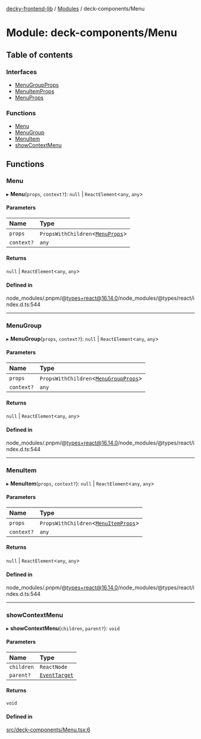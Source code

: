 [decky-frontend-lib](../README.md) / [Modules](../modules.md) / deck-components/Menu

# Module: deck-components/Menu

## Table of contents

### Interfaces

- [MenuGroupProps](../interfaces/deck_components_Menu.MenuGroupProps.md)
- [MenuItemProps](../interfaces/deck_components_Menu.MenuItemProps.md)
- [MenuProps](../interfaces/deck_components_Menu.MenuProps.md)

### Functions

- [Menu](deck_components_Menu.md#menu)
- [MenuGroup](deck_components_Menu.md#menugroup)
- [MenuItem](deck_components_Menu.md#menuitem)
- [showContextMenu](deck_components_Menu.md#showcontextmenu)

## Functions

### Menu

▸ **Menu**(`props`, `context?`): ``null`` \| `ReactElement`<`any`, `any`\>

#### Parameters

| Name | Type |
| :------ | :------ |
| `props` | `PropsWithChildren`<[`MenuProps`](../interfaces/deck_components_Menu.MenuProps.md)\> |
| `context?` | `any` |

#### Returns

``null`` \| `ReactElement`<`any`, `any`\>

#### Defined in

node_modules/.pnpm/@types+react@16.14.0/node_modules/@types/react/index.d.ts:544

___

### MenuGroup

▸ **MenuGroup**(`props`, `context?`): ``null`` \| `ReactElement`<`any`, `any`\>

#### Parameters

| Name | Type |
| :------ | :------ |
| `props` | `PropsWithChildren`<[`MenuGroupProps`](../interfaces/deck_components_Menu.MenuGroupProps.md)\> |
| `context?` | `any` |

#### Returns

``null`` \| `ReactElement`<`any`, `any`\>

#### Defined in

node_modules/.pnpm/@types+react@16.14.0/node_modules/@types/react/index.d.ts:544

___

### MenuItem

▸ **MenuItem**(`props`, `context?`): ``null`` \| `ReactElement`<`any`, `any`\>

#### Parameters

| Name | Type |
| :------ | :------ |
| `props` | `PropsWithChildren`<[`MenuItemProps`](../interfaces/deck_components_Menu.MenuItemProps.md)\> |
| `context?` | `any` |

#### Returns

``null`` \| `ReactElement`<`any`, `any`\>

#### Defined in

node_modules/.pnpm/@types+react@16.14.0/node_modules/@types/react/index.d.ts:544

___

### showContextMenu

▸ **showContextMenu**(`children`, `parent?`): `void`

#### Parameters

| Name | Type |
| :------ | :------ |
| `children` | `ReactNode` |
| `parent?` | [`EventTarget`]( https://developer.mozilla.org/en-US/docs/Web/API/EventTarget ) |

#### Returns

`void`

#### Defined in

[src/deck-components/Menu.tsx:6](https://github.com/SteamDeckHomebrew/decky-frontend-lib/blob/c84a091/src/deck-components/Menu.tsx#L6)
